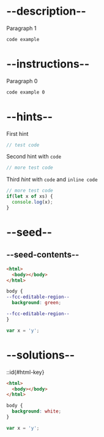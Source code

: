 # --description--

Paragraph 1

```html
code example
```

# --instructions--

Paragraph 0

```html
code example 0
```

# --hints--

First hint

```js
// test code
```

Second hint with <code>code</code>

```js
// more test code
```

Third _hint_ with <code>code</code> and `inline code`

```js
// more test code
if(let x of xs) {
  console.log(x);
}
```

# --seed--

## --seed-contents--

```html
<html>
  <body></body>
</html>
```

```css
body {
--fcc-editable-region--
  background: green;

--fcc-editable-region--
}
```

```js
var x = 'y';
```

# --solutions--

::id{#html-key}

```html
<html>
  <body></body>
</html>
```

```css
body {
  background: white;
}
```

```js
var x = 'y';
```
